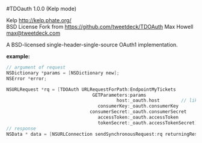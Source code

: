 #TDOauth 1.0.0 (Kelp mode)

Kelp http://kelp.phate.org/ <br/>
BSD License
Fork from https://github.com/tweetdeck/TDOAuth Max Howell <max@tweetdeck.com>


A BSD-licensed single-header-single-source OAuth1 implementation.

**example:**
```objective-c
// argument of request
NSDictionary *params = [NSDictionary new];
NSError *error;

NSURLRequest *rq = [TDOAuth URLRequestForPath:EndpointMyTickets
                                GETParameters:params
                                         host:_oauth.host        // like "api.yourdomain.com:8080/rest"
                                  consumerKey:_oauth.consumerKey
                               consumerSecret:_oauth.consumerSecret   
                                  accessToken:_oauth.accessToken
                                  tokenSecret:_oauth.accessTokenSecret];
// response
NSData * data = [NSURLConnection sendSynchronousRequest:rq returningResponse:nil error:&error];
```